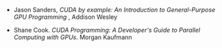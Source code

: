 + Jason Sanders, *CUDA by example: An Introduction to General-Purpose GPU Programming* , Addison Wesley

+ Shane Cook. *CUDA Programming: A Developer's Guide to Parallel Computing with GPUs*. Morgan Kaufmann
